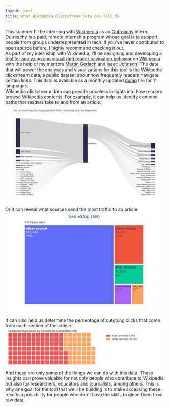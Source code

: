 ```yaml
---
layout: post
title: What Wikipedia Clickstream Data Can Tell Us 
---
```

This summer I'll be interning with [Wikimedia](https://www.wikimedia.org/) as an [Outreachy](https://www.outreachy.org) intern. Outreachy is a paid, remote internship program whose goal is to support people from groups underrepresented in tech. If you've never contibuted to open source before, I highly recommend checking it out.  
As part of my internship with Wikimedia, I'll be designing and developing a [tool for analyzing and visualizing reader navigation behavior](https://phabricator.wikimedia.org/T275608) on [Wikipedia](https://www.wikipedia.org) with the help of my mentors [Martin Gerlach](https://meta.wikimedia.org/wiki/User:MGerlach_(WMF)) and [Isaac Johnson](https://meta.wikimedia.org/wiki/User:Isaac_(WMF)). The data that will power the analyses and visualizations for this tool is the Wikipedia clickstream data, a public dataset about how frequently readers navigate certain links. This data is available as a monthly updated [dump](https://dumps.wikimedia.org/other/clickstream/readme.html) file for 11 languages.  
Wikipedia clickstream data can provide priceless insights into how readers browse Wikipedia contents. For example, it can help us identify common paths that readers take to and from an article.  
![](../assets/img/common_pathways.png)
Or it can reveal what sources send the most traffic to an article.  
![](../assets/img/incoming_pageviews.png)
It can also help us determine the percentage of outgoing clicks that come from each section of the article.  
![](../assets/img/outgoing_pageviews.png)
And these are only some of the things we can do with this data. These insights can prove valuable for not only people who contribute to Wikipedia but also for researchers, educators and journalists, among others. This is why one goal for the tool that we'll be building is to make accessing these results a possibility for people who don't have the skills to glean them from raw data.  
